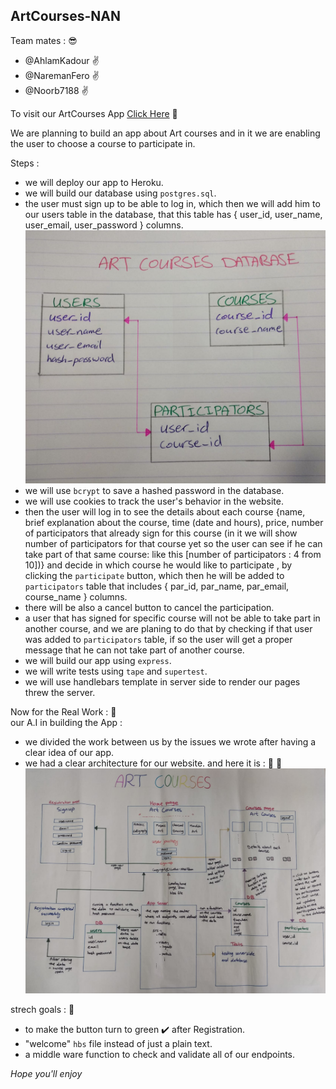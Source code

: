 ## ArtCourses-NAN ##

Team mates :  :sunglasses:
  * @AhlamKadour  :v:
  * @NaremanFero  :v:
  * @Noorb7188    :v:

To visit our ArtCourses App [Click Here](https://artcourses.herokuapp.com/) :tada:

We are planning to build an app about Art courses and in it we are enabling the user to choose a course to participate in.  

Steps :
 - we will deploy our app to Heroku.
 - we will build our database using `postgres.sql`.
 - the user must sign up to be able to log in, which then we will add him to our users table in the database, that this table has { user_id, user_name, user_email, user_password } columns.
 ![img](./public/assets/schema.jpeg)
 - we will use `bcrypt` to save a hashed password in the database.
 - we will use cookies to track the user's behavior in the website.
 - then the user will log in to see the details about each course {name, brief explanation about the course, time (date and hours), price, number of participators that already sign for this course (in it we will show number of participators for that course yet so the user can see if he can take part of that same course: like this [number of participators : 4 from 10])} and decide in which course he would like to participate , by clicking the `participate` button, which then he will be added to `participators` table that includes { par_id, par_name, par_email, course_name } columns.
 - there will be also a cancel button to cancel the participation.
 - a user that has signed for specific course will not be able to take part in another course, and we are planing to do that by checking if that user was added to `participators` table, if so the user will get a proper message that he can not take part of another course.
 - we will build our app using `express`.
 - we will write tests using `tape` and `supertest`.
 - we will use handlebars template in server side to render our pages threw the server.


Now for the Real Work : :muscle:   
our A.I in building the App :
- we divided the work between us by the issues we wrote after having a clear idea of our app.
- we had a clear architecture for our website. and here it is : :tada: :tada:
![](./public/assets/ArchitectureArt.jpeg)

strech goals : :checkered_flag:
- to make the button turn to green :heavy_check_mark: after Registration.
- "welcome" `hbs` file instead of just a plain text.
- a middle ware function to check and validate all of our endpoints.


 *Hope you'll enjoy*
